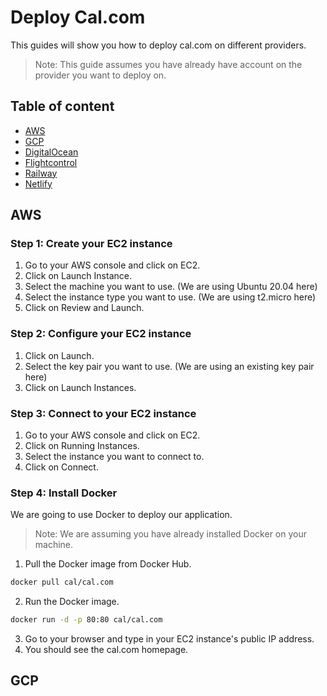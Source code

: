 # Deploy Cal.com

This guides will show you how to deploy cal.com on different providers.
> Note: This guide assumes you have already have account on the provider you want to deploy on.

## Table of content

- [AWS](#aws) 
- [GCP](#gcp)
- [DigitalOcean](#digitalocean)
- [Flightcontrol](#flightcontrol)
- [Railway](#railway)
- [Netlify](#netlify)

## AWS

### Step 1: Create your EC2 instance

1. Go to your AWS console and click on EC2.
2. Click on Launch Instance.
3. Select the machine you want to use. (We are using Ubuntu 20.04 here)
4. Select the instance type you want to use. (We are using t2.micro here)
5. Click on Review and Launch.

### Step 2: Configure your EC2 instance

1. Click on Launch.
2. Select the key pair you want to use. (We are using an existing key pair here)
3. Click on Launch Instances.

### Step 3: Connect to your EC2 instance

1. Go to your AWS console and click on EC2.
2. Click on Running Instances.
3. Select the instance you want to connect to.
4. Click on Connect.

### Step 4: Install Docker

We are going to use Docker to deploy our application. 
> Note: We are assuming you have already installed Docker on your machine.

1. Pull the Docker image from Docker Hub.
```bash
docker pull cal/cal.com
```
2. Run the Docker image.
```bash
docker run -d -p 80:80 cal/cal.com
```
3. Go to your browser and type in your EC2 instance's public IP address.
4. You should see the cal.com homepage.

## GCP